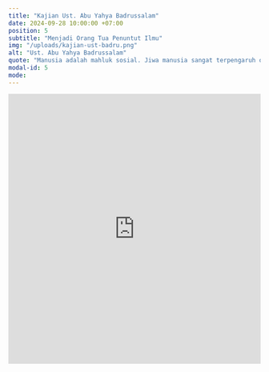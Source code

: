 ```yaml
---
title: "Kajian Ust. Abu Yahya Badrussalam"
date: 2024-09-28 10:00:00 +07:00
position: 5
subtitle: "Menjadi Orang Tua Penuntut Ilmu"
img: "/uploads/kajian-ust-badru.png"
alt: "Ust. Abu Yahya Badrussalam"
quote: "Manusia adalah mahluk sosial. Jiwa manusia sangat terpengaruh oleh lingkungan dan teman. Yang kita pikirkan adalah bagaimana agama anak kita terus terjaga sampai dewasa walau sudah pesantren kerana ada kemungkinan sangat bisa berubah. Makanya sangat penting sekali memikirkan kelanjutan sekolah anak kita setelah selesai mondok di pesantren."
modal-id: 5
mode: 
---
```

<iframe width="100%" height="540" src="https://www.youtube.com/embed/aGpyfqKWnf4?si=veDKf2iy-hlaGbzz" title="YouTube video player" frameborder="0" allow="accelerometer; autoplay; clipboard-write; encrypted-media; gyroscope; picture-in-picture; web-share" allowfullscreen></iframe>